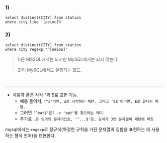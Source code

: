 ### 1)
```
select distinct(CITY) from station
where city like '[aeiou]%'
```

### 2)
```
select distinct(CITY) from station
where city regexp '^[aeiou]'
```

> 1)은 MSSQL에서는 되지만 MySQL에서는 되지 않는다.
> 
> 2)이 MySQL에서도 실행되는 코드.

<br>
<hr>

- 처음과 끝은 각각 ^과 $로 표현 가능. 
  - 예를 들어서, `'^a'라면, a로 시작하는 패턴. 그리고 'E$'이라면, E로 끝나는 패턴.`
  - 그러면 `'^eat$'은? -> "eat"를 찾으라는 의미. `
  - 추가로 `.은 임의의 문자이므로, '^...$'은, 길이가 3인 문자열이 패턴에 매칭`


mysql에서는 `regexp`로 정규식(특정한 규칙을 가진 문자열의 집합을 표현하는 데 사용하는 형식 언어)을 표현한다.
